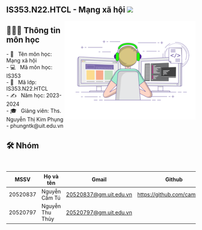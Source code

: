 <h2> IS353.N22.HTCL - Mạng xã hội <img src="https://github.com/souvikguria98/souvikguria98/blob/master/Hi.gif" width="25"></h2>
<img align="right" alt="GIF" src="https://raw.githubusercontent.com/devSouvik/devSouvik/master/gif3.gif" width="350"/>

<h2> 👨🏻‍💻 Thông tin môn học </h2>
- 🔭 &nbsp; Tên môn học: Mạng xã hội <br>
- 💻 &nbsp; Mã môn học: IS353 <br> 
- 🌱 &nbsp; Mã lớp: IS353.N22.HTCL <br>
- ✍️ &nbsp; Năm học: 2023-2024 <br>
- 🎓 &nbsp; Giảng viên: Ths. Nguyễn Thị Kim Phụng - phungntk@uit.edu.vn <br>

<h2>🛠 Nhóm</h2> <br>

| MSSV | Họ và tên | Gmail | Github |
|--------------|-------|------|-------|
| 20520837 | Nguyễn Cẩm Tú | 20520837@gm.uit.edu.vn | https://github.com/camtu837 
| 20520797 | Nguyễn Thu Thủy | 20520797@gm.uit.edu.vn |  





